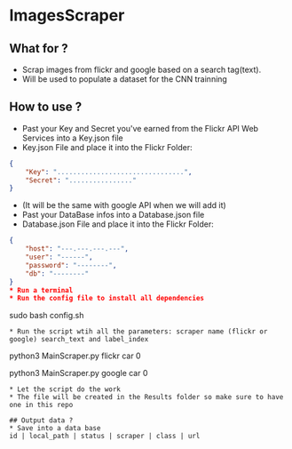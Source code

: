 # ImagesScraper

## What for ?
* Scrap images from flickr and google based on a search tag(text).
* Will be used to populate a dataset for the CNN trainning

## How to use ?
* Past your Key and Secret you've earned from the Flickr API Web Services into a Key.json file
* Key.json File and place it into the Flickr Folder:
```json
{
	"Key": "................................",
	"Secret": "................"
}
```
* (It will be the same with google API when we will add it)
* Past your DataBase infos into a Database.json file
* Database.json File and place it into the Flickr Folder:
```json
{
	"host": "---.---.---.---",
	"user": "------",
	"password": "--------",
	"db": "--------"
}
* Run a terminal
* Run the config file to install all dependencies
```
sudo bash config.sh
```
* Run the script wtih all the parameters: scraper name (flickr or google) search_text and label_index
```
python3 MainScraper.py flickr car 0

python3 MainScraper.py google car 0
```
* Let the script do the work
* The file will be created in the Results folder so make sure to have one in this repo

## Output data ?
* Save into a data base
id | local_path | status | scraper | class | url